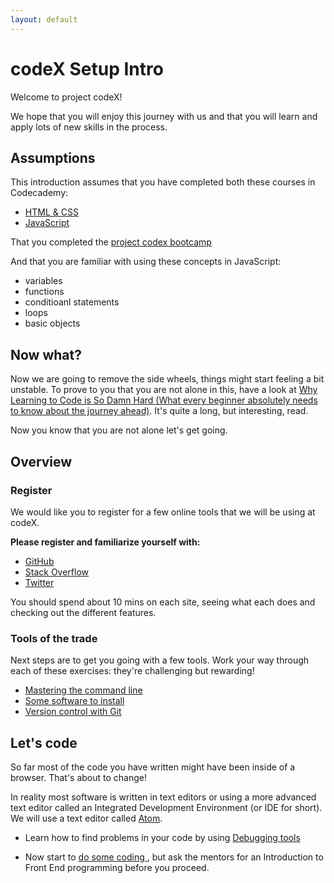 ```yaml
---
layout: default
---
```


# codeX Setup Intro

Welcome to project codeX!

<!--codex ignore just-->
We hope that you will enjoy this journey with us and that you will learn and apply lots of new skills in the process.

## Assumptions

This introduction assumes that you have completed both these courses in Codecademy:

 * [HTML & CSS](http://www.codecademy.com/en/tracks/web)
 * [JavaScript](https://www.codecademy.com/learn/learn-javascript)

 That you completed the [project codex bootcamp](http://bootcamp.projectcodex.co)

<!--codex ignore just-->
And that you are familiar with using these concepts in JavaScript:

* variables
* functions
* conditioanl statements
* loops
* basic objects


## Now what?

 Now we are going to remove the side wheels, things might start feeling a bit unstable. To prove to you that you are not alone in this, have a look at [Why Learning to Code is So Damn Hard (What every beginner absolutely needs to know about the journey ahead)](http://www.vikingcodeschool.com/posts/why-learning-to-code-is-so-damn-hard). It's quite a long, but interesting, read.

Now you know that you are not alone let's get going.

## Overview

### Register

We would like you to register for a few online tools that we will be using at codeX.

**Please register and familiarize yourself with:**

* [GitHub](http://www.github.com)
* [Stack Overflow](http://stackoverflow.com)
* [Twitter](http://twitter.com)

You should spend about 10 mins on each site, seeing what each does and checking out the different features.

### Tools of the trade

Next steps are to get you going with a few tools.
Work your way through each of these exercises: they're challenging but rewarding!

* [Mastering the command line](command_line.html)
* [Some software to install](software_to_install.html)
* [Version control with Git](know_git.html)

## Let's code

So far most of the code you have written might have been inside of a browser. That's about to change!

In reality most software is written in text editors or using a more advanced text editor called an Integrated Development Environment (or IDE for short). We will use a text editor called [Atom](https://atom.io/).

* Learn how to find problems in your code by using [Debugging tools](debug_tools.html)

* Now start to [do some coding ](http://frontend_basics.projectcodex.co), but ask the mentors for an Introduction to Front End programming before you proceed.
